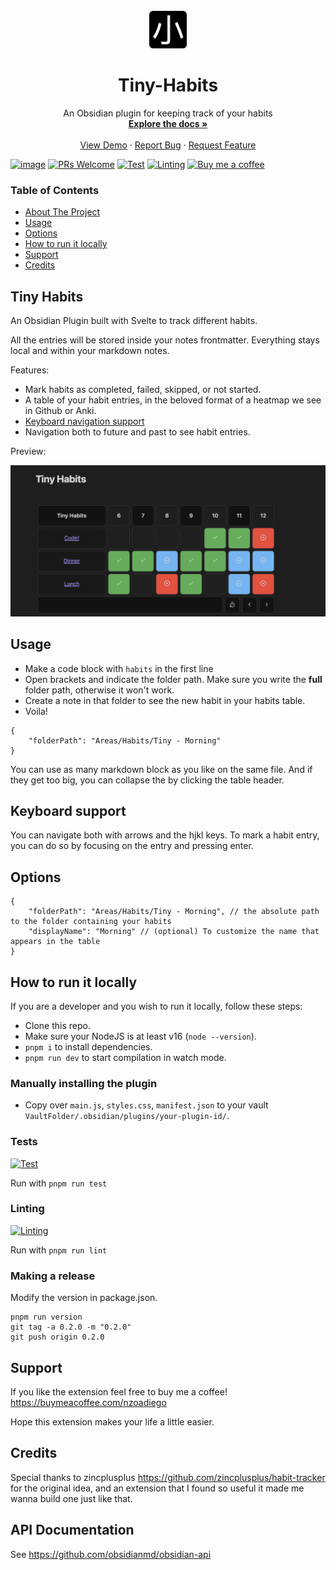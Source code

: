 
<div id="top"></div>

<!-- PROJECT LOGO -->
<br />
<div align="center">
  <a href="">
    <img src="./tiny-habit.png" alt="Logo" width="60" height="60">
  </a>

  <h1 align="center">Tiny-Habits</h3>

  <p align="center">
    An Obsidian plugin for keeping track of your habits
    <br />
    <a href="#tiny-habits"><strong>Explore the docs »</strong></a>
    <br />
    <br />
    <a href="">View Demo</a>
    ·
    <a href="https://github.com/nazoadiego/tiny-habits/issues">Report Bug</a>
    ·
    <a href="https://github.com/nazoadiego/tiny-habits/issues">Request Feature</a>
  </p>
</div>

[![image](https://img.shields.io/github/release/nazoadiego/tiny-habits.svg)](https://github.com/nazoadiego/tiny-habits/releases)
[![PRs Welcome](https://img.shields.io/badge/PRs-welcome-brightgreen.svg?style=flat-square)](https://makeapullrequest.com)
[![Test](https://github.com/nazoadiego/tiny-habits/actions/workflows/test.yml/badge.svg)](https://github.com/nazoadiego/tiny-habits/actions/workflows/test.yml)
[![Linting](https://github.com/nazoadiego/tiny-habits/actions/workflows/lint.yml/badge.svg)](https://github.com/nazoadiego/tiny-habits/actions/workflows/lint.yml)
[![Buy me a coffee](https://img.shields.io/badge/-buy_me_a%C2%A0coffee-gray?logo=buy-me-a-coffee)](https://www.buymeacoffee.com/nzoadiego)

### Table of Contents

  <ul>
    <li>
      <a href="#tiny-habits">About The Project</a>
    </li>
    <li><a href="#usage">Usage</a></li>
    <li><a href="#options">Options</a></li>
    <li><a href="#how-to-run-it-locally">How to run it locally</a></li>
    <li><a href="#support">Support</a></li>
    <li><a href="#credits">Credits</a></li>
  </ul>


## Tiny Habits

An Obsidian Plugin built with Svelte to track different habits. 

All the entries will be stored inside your notes frontmatter. Everything stays local and within your markdown notes.

Features:
- Mark habits as completed, failed, skipped, or not started.
- A table of your habit entries, in the beloved format of a heatmap we see in Github or Anki.
- <a href="#keyboard-support">Keyboard navigation support</a>
- Navigation both to future and past to see habit entries.

Preview:

<img src="./preview.png" alt="A preview of this plugin">

## Usage

- Make a code block with `habits` in the first line
- Open brackets and indicate the folder path. Make sure you write the **full** folder path, otherwise it won't work.
- Create a note in that folder to see the new habit in your habits table.
- Voila!

```habits
{
	"folderPath": "Areas/Habits/Tiny - Morning"
}
```

You can use as many markdown block as you like on the same file. And if they get too big, you can collapse the by clicking the table header.

## Keyboard support

You can navigate both with arrows and the hjkl keys. To mark a habit entry, you can do so by focusing on the entry and pressing enter.

## Options

```habits
{
	"folderPath": "Areas/Habits/Tiny - Morning", // the absolute path to the folder containing your habits
	"displayName": "Morning" // (optional) To customize the name that appears in the table
}
```

## How to run it locally

If you are a developer and you wish to run it locally, follow these steps:

- Clone this repo.
- Make sure your NodeJS is at least v16 (`node --version`).
- `pnpm i` to install dependencies.
- `pnpm run dev` to start compilation in watch mode.

### Manually installing the plugin

- Copy over `main.js`, `styles.css`, `manifest.json` to your vault `VaultFolder/.obsidian/plugins/your-plugin-id/`.

### Tests
[![Test](https://github.com/nazoadiego/tiny-habits/actions/workflows/test.yml/badge.svg)](https://github.com/nazoadiego/tiny-habits/actions/workflows/test.yml)

Run with `pnpm run test`

### Linting
[![Linting](https://github.com/nazoadiego/tiny-habits/actions/workflows/lint.yml/badge.svg)](https://github.com/nazoadiego/tiny-habits/actions/workflows/lint.yml)

Run with `pnpm run lint`

### Making a release

Modify the version in package.json.

```
pnpm run version
git tag -a 0.2.0 -m "0.2.0"
git push origin 0.2.0
```

## Support

If you like the extension feel free to buy me a coffee! https://buymeacoffee.com/nzoadiego

Hope this extension makes your life a little easier.

## Credits

Special thanks to zincplusplus https://github.com/zincplusplus/habit-tracker for the original idea, and an extension that I found so useful it made me wanna build one just like that.

## API Documentation

See https://github.com/obsidianmd/obsidian-api
